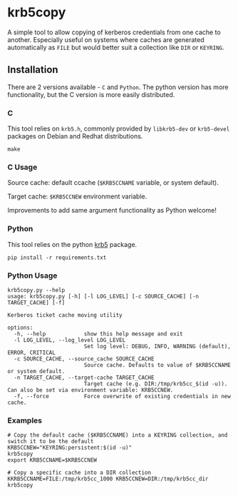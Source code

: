 # krb5copy

A simple tool to allow copying of kerberos credentials from one cache to another. Especially useful on systems where caches are generated automatically as `FILE` but would better suit a collection like `DIR` or `KEYRING`.

## Installation

There are 2 versions available - `C` and `Python`. The python version has more functionality, but the C version is more easily distributed.

### C

This tool relies on `krb5.h`, commonly provided by `libkrb5-dev` or `krb5-devel` packages on Debian and Redhat distributions.

`make`

### C Usage

Source cache: default ccache (`$KRB5CCNAME` variable, or system default).

Target cache: `$KRB5CCNEW` environment variable.

Improvements to add same argument functionality as Python welcome!


### Python

This tool relies on the python [krb5](https://pypi.org/project/krb5/) package.

`pip install -r requirements.txt`

### Python Usage

```
krb5copy.py --help
usage: krb5copy.py [-h] [-l LOG_LEVEL] [-c SOURCE_CACHE] [-n TARGET_CACHE] [-f]

Kerberos ticket cache moving utility

options:
  -h, --help            show this help message and exit
  -l LOG_LEVEL, --log_level LOG_LEVEL
                        Set log level: DEBUG, INFO, WARNING (default), ERROR, CRITICAL
  -c SOURCE_CACHE, --source_cache SOURCE_CACHE
                        Source cache. Defaults to value of $KRB5CCNAME or system default.
  -n TARGET_CACHE, --target-cache TARGET_CACHE
                        Target cache (e.g. DIR:/tmp/krb5cc_$(id -u)). Can also be set via environment variable: KRB5CCNEW.
  -f, --force           Force overwrite of existing credentials in new cache.
```

### Examples

```
# Copy the default cache ($KRB5CCNAME) into a KEYRING collection, and switch it to be the default
KRB5CCNEW="KEYRING:persistent:$(id -u)"
krb5copy
export KRB5CCNAME=$KRB5CCNEW
```

```
# Copy a specific cache into a DIR collection
KKRB5CCNAME=FILE:/tmp/krb5cc_1000 KRB5CCNEW=DIR:/tmp/krb5cc_dir krb5copy
```


